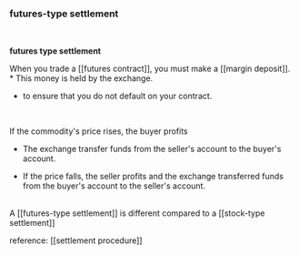 ### futures-type settlement
<br>
<p><b>futures type settlement</b></p>
When you trade a [[futures contract]], you must make a [[margin deposit]].  
<br>
* This money is held by the exchange.  

* to ensure that you do not default on your contract.
<br>
<p>If the commodity's price rises, the buyer profits</p>

* The exchange transfer funds from the seller's account to the buyer's account.

* If the price falls, the seller profits and the exchange transferred funds from the buyer's account to the seller's account. 

<br>
A [[futures-type settlement]] is different compared to a [[stock-type settlement]]

reference: [[settlement procedure]]